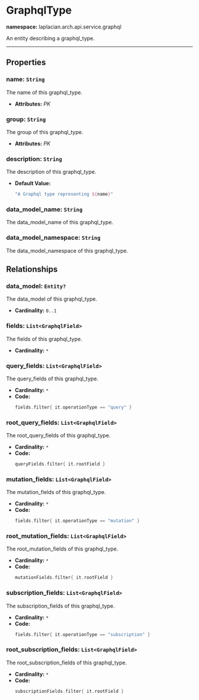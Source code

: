 # **GraphqlType**
**namespace:** laplacian.arch.api.service.graphql

An entity describing a graphql_type.



---

## Properties

### name: `String`
The name of this graphql_type.
- **Attributes:** *PK*

### group: `String`
The group of this graphql_type.
- **Attributes:** *PK*

### description: `String`
The description of this graphql_type.
- **Default Value:**
  ```kotlin
  "A Graphql type representing ${name}"
  ```

### data_model_name: `String`
The data_model_name of this graphql_type.

### data_model_namespace: `String`
The data_model_namespace of this graphql_type.

## Relationships

### data_model: `Entity?`
The data_model of this graphql_type.
- **Cardinality:** `0..1`

### fields: `List<GraphqlField>`
The fields of this graphql_type.
- **Cardinality:** `*`

### query_fields: `List<GraphqlField>`
The query_fields of this graphql_type.
- **Cardinality:** `*`
- **Code:**
  ```kotlin
  fields.filter{ it.operationType == "query" }
  ```

### root_query_fields: `List<GraphqlField>`
The root_query_fields of this graphql_type.
- **Cardinality:** `*`
- **Code:**
  ```kotlin
  queryFields.filter{ it.rootField }
  ```

### mutation_fields: `List<GraphqlField>`
The mutation_fields of this graphql_type.
- **Cardinality:** `*`
- **Code:**
  ```kotlin
  fields.filter{ it.operationType == "mutation" }
  ```

### root_mutation_fields: `List<GraphqlField>`
The root_mutation_fields of this graphql_type.
- **Cardinality:** `*`
- **Code:**
  ```kotlin
  mutationFields.filter{ it.rootField }
  ```

### subscription_fields: `List<GraphqlField>`
The subscription_fields of this graphql_type.
- **Cardinality:** `*`
- **Code:**
  ```kotlin
  fields.filter{ it.operationType == "subscription" }
  ```

### root_subscription_fields: `List<GraphqlField>`
The root_subscription_fields of this graphql_type.
- **Cardinality:** `*`
- **Code:**
  ```kotlin
  subscriptionFields.filter{ it.rootField }
  ```